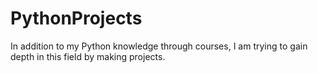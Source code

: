 # PythonProjects
In addition to my Python knowledge through courses, I am trying to gain depth in this field by making projects.
